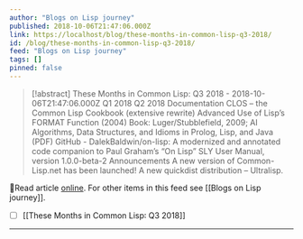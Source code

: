```yaml
---
author: "Blogs on Lisp journey"
published: 2018-10-06T21:47:06.000Z
link: https://localhost/blog/these-months-in-common-lisp-q3-2018/
id: /blog/these-months-in-common-lisp-q3-2018/
feed: "Blogs on Lisp journey"
tags: []
pinned: false
---
```

> [!abstract] These Months in Common Lisp: Q3 2018 - 2018-10-06T21:47:06.000Z
> Q1 2018 Q2 2018 Documentation CLOS – the Common Lisp Cookbook (extensive rewrite) Advanced Use of Lisp’s FORMAT Function (2004) Book: Luger/Stubblefield, 2009; AI Algorithms, Data Structures, and Idioms in Prolog, Lisp, and Java (PDF) GitHub - DalekBaldwin/on-lisp: A modernized and annotated code companion to Paul Graham’s “On Lisp” SLY User Manual, version 1.0.0-beta-2 Announcements A new version of Common-Lisp.net has been launched! A new quickdist distribution – Ultralisp.

🔗Read article [online](https://localhost/blog/these-months-in-common-lisp-q3-2018/). For other items in this feed see [[Blogs on Lisp journey]].

- [ ] [[These Months in Common Lisp꞉ Q3 2018]]
- - -


